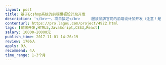 ```yaml
---                
layout: post       
title: 基于Ecshop系统的前端模板设计及开发           
description: '</br>一、项目描述</br>     服装品牌官网的前端设计加开发（注意！是设计加开发，不拆分外包）。已购买ECSHOP的商业授权，基于ecshop系统进行前端模板的二次开发。</br>      ECshop官网：http://www.ecshop.com/</br></br>二、项目内容</br>      1.PC端官网的模板设计和开发</br>      2.手机端H5商城模板的设计和开发</br>      3.小程序界面设计和开发</br>      以上三者的后台均由ecshop提供。</br></br> 三、参考网站</br>     主要参考网站 ：</br>      www.everlane.com   everlane官网  </br>      www.zaozuo.com  造作官网</br>      设计风格和样式整体参考everlane为主，部分参照造作官网及个别其它网站。</br></br>四、对项目承接方的要求</br>      1.有平面设计能力</br>      2.有前端代码实现能力</br>      3.了解php语言，因为ecshop是基于php开发</br>      4.过往有直接的ecshop开发经验者优先</br>'     
contenturl: https://pro.lagou.com/project/4922.html      
tags: [前端开发,HTML5,JavaScript,CSS3,React]            
salary: 10000-20000元          
publish_time: 2017-11-01 14:26:19         
review: 1706人                   
apply: 9人                   
recommend: 4人                   
time_range: 1-3个月              
---                 
```

